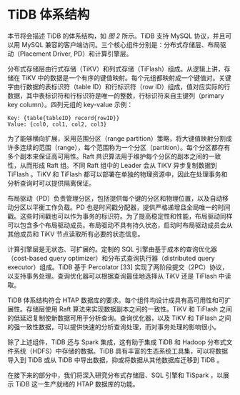# TiDB 体系结构

本节将会描述 TiDB 的体系结构，如 *图 2* 所示。TiDB 支持 MySQL 协议，并且可以用 MySQL 兼容的客户端访问。三个核心组件分别是：分布式存储层、布局驱动（Placement Driver, PD）和计算引擎层。

分布式存储层由行式存储（TiKV）和列式存储（TiFlash）组成。从逻辑上讲，存储在 TiKV 中的数据是一个有序的键值映射。每个元组都映射成一个键值对。关键字由行数据的表标识符（table ID）和行标识符（row ID）组成，值对应实际的行数据，其中表标识符和行标识符是唯一的整数，行标识符来自主键列（primary key column）。四列元组的 key-value 示例：

```
Key: {table{tableID} record{rowID}}
Value: {col0, col1, col2, col3}
```

为了能够横向扩展，采用范围分区（range partition）策略，将大键值映射分割成许多连续的范围（range），每个范围称为一个分区（partition）。每个分区都存有多个副本来保证高可用性。Raft 共识算法用于维护每个分区的副本之间的一致性，从而形成 Raft 组。不同 Raft 组中的 Leader 会从 TiKV 异步复制数据到 TiFlash 。TiKV 和 TiFlash 都可以部署在单独的物理资源中，因此在处理事务和分析查询时可以提供隔离保证。

布局驱动（PD）负责管理分区，包括提供每个键的分区和物理位置，以及自动移动分区以平衡工作负载。PD 也是时间戳分配器，提供严格递增且全局唯一的时间戳。这些时间戳也可以作为事务的标识符。为了提高稳定性和性能，布局驱动同样可以包含多个布局驱动成员。布局驱动不具有持久状态，启动时布局驱动成员会从其他成员和 TiKV 节点读取所有必要的状态信息。

计算引擎层是无状态、可扩展的。定制的 SQL 引擎由基于成本的查询优化器（cost-based query optimizer）和分布式查询执行器（distributed query executor）组成。TiDB 基于 Percolator [33] 实现了两阶段提交（2PC）协议，以支持事务处理。查询优化器可以根据查询最佳地选择从 TiKV 还是 TiFlash 中读取。

TiDB 体系结构符合 HTAP 数据库的要求。每个组件均设计成具有高可用性和可扩展性。存储层使用 Raft 算法来实现数据副本之间的一致性。TiKV 和 TiFlash 之间的低延迟复制使新数据可用于分析查询。查询优化器，以及 TiKV 和 TiFlash 之间的强一致性数据，可以提供快速的分析查询处理，而对事务处理的影响很小。

除了上述组件，TiDB 还与 Spark 集成，这有助于集成 TiDB 和 Hadoop 分布式文件系统（HDFS）中存储的数据。TiDB 具有丰富的生态系统工具集，可以将数据导入到 TiDB 或从 TiDB 中导出数据，抑或将数据从其他数据库迁移到 TiDB 。

在接下来的部分中，我们将深入研究分布式存储层、SQL 引擎和 TiSpark ，以展示 TiDB 这一生产就绪的 HTAP 数据库的功能。
